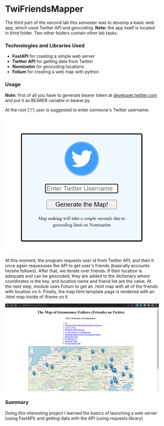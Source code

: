 # TwiFriendsMapper

The third part of the second lab this semester was to develop a basic web app, which used Twitter API and geocoding.
**Note:** the app itself is located in *third* folder. Two other folders contain other lab tasks.

### Technologies and Libraries Used

- **FastAPI** for creating a simple web server
- **Twitter API** for getting data from Twitter
- **Nominatim** for geocoding locations
- **Folium** for creating a web map with python

### Usage

**Note:** first of all you have to generate bearer token at [developer.twitter.com](https://developer.twitter.com/en/products/twitter-api) and put it as BEARER variable in bearer.py.

At the root ('/') user is suggested to enter someone's Twitter username.

![index_html](/images//index_html_example.png)

At this moment, the program requests user id from Twitter API, and then it once again requesuses the API to get user's friends (basically accounts he/she follows).
After that, we iterate over friends. If their location is adequate and can be geocoded, they are added to the dictionary where coordinates is the key, and location name and friend list are the value.
At the next step, module uses Folium to get an .html map with all of the friends with location on it.
Finally, the map.html template page is rendered with an .html map inside of iframe on it.

![map.html](/images/map_html_example.png)

### Summary

Doing this interesting project I learned the basics of launching a web server (using FastAPI) and getting data with the API (using requests library)
